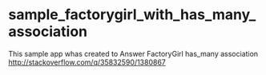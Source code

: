 # sample_factorygirl_with_has_many_association


This sample app whas created to Answer FactoryGirl has_many association http://stackoverflow.com/q/35832590/1380867 
